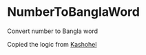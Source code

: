 # NumberToBanglaWord
Convert number to Bangla word

Copied the logic from [Kashohel](https://gist.github.com/kashohel/437aabd046e13a5c12d92aa370b8e61c)

